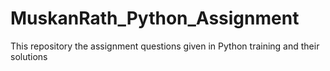 # MuskanRath_Python_Assignment


This repository the assignment questions given in Python training and their solutions
